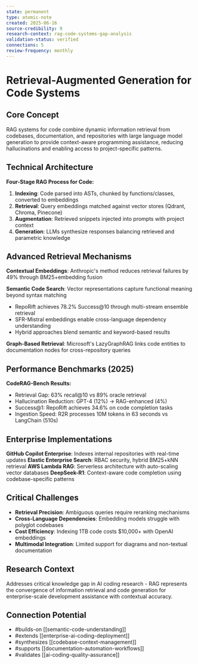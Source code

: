 ```yaml
---
state: permanent
type: atomic-note
created: 2025-06-16
source-credibility: 9
research-context: rag-code-systems-gap-analysis
validation-status: verified
connections: 5
review-frequency: monthly
---
```


# Retrieval-Augmented Generation for Code Systems

## Core Concept
RAG systems for code combine dynamic information retrieval from codebases, documentation, and repositories with large language model generation to provide context-aware programming assistance, reducing hallucinations and enabling access to project-specific patterns.

## Technical Architecture
**Four-Stage RAG Process for Code:**
1. **Indexing**: Code parsed into ASTs, chunked by functions/classes, converted to embeddings
2. **Retrieval**: Query embeddings matched against vector stores (Qdrant, Chroma, Pinecone)
3. **Augmentation**: Retrieved snippets injected into prompts with project context
4. **Generation**: LLMs synthesize responses balancing retrieved and parametric knowledge

## Advanced Retrieval Mechanisms
**Contextual Embeddings**: Anthropic's method reduces retrieval failures by 49% through BM25+embedding fusion

**Semantic Code Search**: Vector representations capture functional meaning beyond syntax matching
- RepoRift achieves 78.2% Success@10 through multi-stream ensemble retrieval
- SFR-Mistral embeddings enable cross-language dependency understanding
- Hybrid approaches blend semantic and keyword-based results

**Graph-Based Retrieval**: Microsoft's LazyGraphRAG links code entities to documentation nodes for cross-repository queries

## Performance Benchmarks (2025)
**CodeRAG-Bench Results:**
- Retrieval Gap: 63% recall@10 vs 89% oracle retrieval
- Hallucination Reduction: GPT-4 (12%) → RAG-enhanced (4%)
- Success@1: RepoRift achieves 34.6% on code completion tasks
- Ingestion Speed: R2R processes 10M tokens in 63 seconds vs LangChain (510s)

## Enterprise Implementations
**GitHub Copilot Enterprise**: Indexes internal repositories with real-time updates
**Elastic Enterprise Search**: RBAC security, hybrid BM25+kNN retrieval
**AWS Lambda RAG**: Serverless architecture with auto-scaling vector databases
**DeepSeek-R1**: Context-aware code completion using codebase-specific patterns

## Critical Challenges
- **Retrieval Precision**: Ambiguous queries require reranking mechanisms
- **Cross-Language Dependencies**: Embedding models struggle with polyglot codebases
- **Cost Efficiency**: Indexing 1TB code costs $10,000+ with OpenAI embeddings
- **Multimodal Integration**: Limited support for diagrams and non-textual documentation

## Research Context
Addresses critical knowledge gap in AI coding research - RAG represents the convergence of information retrieval and code generation for enterprise-scale development assistance with contextual accuracy.

## Connection Potential
- #builds-on [[semantic-code-understanding]]
- #extends [[enterprise-ai-coding-deployment]]
- #synthesizes [[codebase-context-management]]
- #supports [[documentation-automation-workflows]]
- #validates [[ai-coding-quality-assurance]]